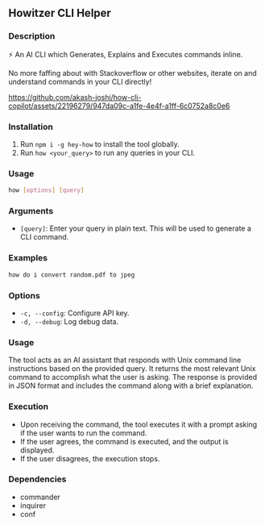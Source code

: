 ## Howitzer CLI Helper

### Description

⚡️ An AI CLI which Generates, Explains and Executes commands inline.

No more faffing about with Stackoverflow or other websites, iterate on and understand commands in your CLI directly!

https://github.com/akash-joshi/how-cli-copilot/assets/22196279/947da09c-a1fe-4e4f-a1ff-6c0752a8c0e6

### Installation

1. Run `npm i -g hey-how` to install the tool globally.
2. Run `how <your_query>` to run any queries in your CLI.

### Usage

```bash
how [options] [query]
```

### Arguments

- `[query]`: Enter your query in plain text. This will be used to generate a CLI command.

### Examples

```bash
how do i convert random.pdf to jpeg
```

### Options

- `-c, --config`: Configure API key.
- `-d, --debug`: Log debug data.

### Usage

The tool acts as an AI assistant that responds with Unix command line instructions based on the provided query. It returns the most relevant Unix command to accomplish what the user is asking. The response is provided in JSON format and includes the command along with a brief explanation.

### Execution

- Upon receiving the command, the tool executes it with a prompt asking if the user wants to run the command.
- If the user agrees, the command is executed, and the output is displayed.
- If the user disagrees, the execution stops.

### Dependencies

- commander
- inquirer
- conf
